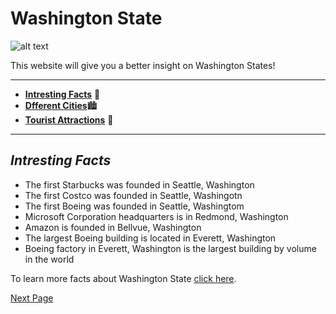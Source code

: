 # Washington State

![alt text](https://upload.wikimedia.org/wikipedia/commons/thumb/5/54/Flag_of_Washington.svg/255px-Flag_of_Washington.svg.png)

This website will give you a better insight on Washington States!

---

- [**Intresting Facts**](https://malazadi.github.io/Washington-State/)  🤔
- [**Dfferent Cities**](https://malazadi.github.io/Washington-State/cities)🏙️
- [**Tourist Attractions**](https://malazadi.github.io/Washington-State/tourist-attractions) 📸

---

## _Intresting Facts_

- The first Starbucks was founded in Seattle, Washington 
- The first Costco was founded in Seattle, Washingotn
- The first Boeing was founded in Seattle, Washingtom
- Microsoft Corporation headquarters is in Redmond, Washington
- Amazon is founded in Bellvue, Washington
- The largest Boeing building is located in Everett, Washington
- Boeing factory in Everett, Washington is the largest building by volume in the world 

To learn more facts about Washington State [click here](https://discord.com/channels/@me/836398451532759090/894050006238122004). 

[Next Page](https://malazadi.github.io/Washington-State/cities) 





